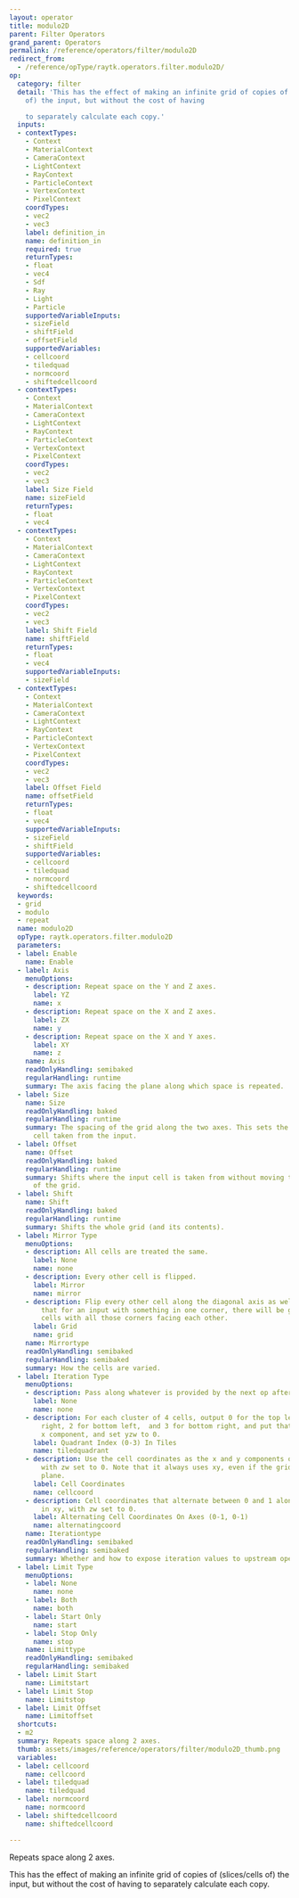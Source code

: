 ```yaml
---
layout: operator
title: modulo2D
parent: Filter Operators
grand_parent: Operators
permalink: /reference/operators/filter/modulo2D
redirect_from:
  - /reference/opType/raytk.operators.filter.modulo2D/
op:
  category: filter
  detail: 'This has the effect of making an infinite grid of copies of (slices/cells
    of) the input, but without the cost of having

    to separately calculate each copy.'
  inputs:
  - contextTypes:
    - Context
    - MaterialContext
    - CameraContext
    - LightContext
    - RayContext
    - ParticleContext
    - VertexContext
    - PixelContext
    coordTypes:
    - vec2
    - vec3
    label: definition_in
    name: definition_in
    required: true
    returnTypes:
    - float
    - vec4
    - Sdf
    - Ray
    - Light
    - Particle
    supportedVariableInputs:
    - sizeField
    - shiftField
    - offsetField
    supportedVariables:
    - cellcoord
    - tiledquad
    - normcoord
    - shiftedcellcoord
  - contextTypes:
    - Context
    - MaterialContext
    - CameraContext
    - LightContext
    - RayContext
    - ParticleContext
    - VertexContext
    - PixelContext
    coordTypes:
    - vec2
    - vec3
    label: Size Field
    name: sizeField
    returnTypes:
    - float
    - vec4
  - contextTypes:
    - Context
    - MaterialContext
    - CameraContext
    - LightContext
    - RayContext
    - ParticleContext
    - VertexContext
    - PixelContext
    coordTypes:
    - vec2
    - vec3
    label: Shift Field
    name: shiftField
    returnTypes:
    - float
    - vec4
    supportedVariableInputs:
    - sizeField
  - contextTypes:
    - Context
    - MaterialContext
    - CameraContext
    - LightContext
    - RayContext
    - ParticleContext
    - VertexContext
    - PixelContext
    coordTypes:
    - vec2
    - vec3
    label: Offset Field
    name: offsetField
    returnTypes:
    - float
    - vec4
    supportedVariableInputs:
    - sizeField
    - shiftField
    supportedVariables:
    - cellcoord
    - tiledquad
    - normcoord
    - shiftedcellcoord
  keywords:
  - grid
  - modulo
  - repeat
  name: modulo2D
  opType: raytk.operators.filter.modulo2D
  parameters:
  - label: Enable
    name: Enable
  - label: Axis
    menuOptions:
    - description: Repeat space on the Y and Z axes.
      label: YZ
      name: x
    - description: Repeat space on the X and Z axes.
      label: ZX
      name: y
    - description: Repeat space on the X and Y axes.
      label: XY
      name: z
    name: Axis
    readOnlyHandling: semibaked
    regularHandling: runtime
    summary: The axis facing the plane along which space is repeated.
  - label: Size
    name: Size
    readOnlyHandling: baked
    regularHandling: runtime
    summary: The spacing of the grid along the two axes. This sets the size of the
      cell taken from the input.
  - label: Offset
    name: Offset
    readOnlyHandling: baked
    regularHandling: runtime
    summary: Shifts where the input cell is taken from without moving the position
      of the grid.
  - label: Shift
    name: Shift
    readOnlyHandling: baked
    regularHandling: runtime
    summary: Shifts the whole grid (and its contents).
  - label: Mirror Type
    menuOptions:
    - description: All cells are treated the same.
      label: None
      name: none
    - description: Every other cell is flipped.
      label: Mirror
      name: mirror
    - description: Flip every other cell along the diagonal axis as well. This means
        that for an input with something in one corner, there will be groups of 4
        cells with all those corners facing each other.
      label: Grid
      name: grid
    name: Mirrortype
    readOnlyHandling: semibaked
    regularHandling: semibaked
    summary: How the cells are varied.
  - label: Iteration Type
    menuOptions:
    - description: Pass along whatever is provided by the next op after this one.
      label: None
      name: none
    - description: For each cluster of 4 cells, output 0 for the top left, 1 for top
        right, 2 for bottom left,  and 3 for bottom right, and put that value in the
        x component, and set yzw to 0.
      label: Quadrant Index (0-3) In Tiles
      name: tiledquadrant
    - description: Use the cell coordinates as the x and y components of the iteration,
        with zw set to 0. Note that it always uses xy, even if the grid is along another
        plane.
      label: Cell Coordinates
      name: cellcoord
    - description: Cell coordinates that alternate between 0 and 1 along both axes
        in xy, with zw set to 0.
      label: Alternating Cell Coordinates On Axes (0-1, 0-1)
      name: alternatingcoord
    name: Iterationtype
    readOnlyHandling: semibaked
    regularHandling: semibaked
    summary: Whether and how to expose iteration values to upstream operators.
  - label: Limit Type
    menuOptions:
    - label: None
      name: none
    - label: Both
      name: both
    - label: Start Only
      name: start
    - label: Stop Only
      name: stop
    name: Limittype
    readOnlyHandling: semibaked
    regularHandling: semibaked
  - label: Limit Start
    name: Limitstart
  - label: Limit Stop
    name: Limitstop
  - label: Limit Offset
    name: Limitoffset
  shortcuts:
  - m2
  summary: Repeats space along 2 axes.
  thumb: assets/images/reference/operators/filter/modulo2D_thumb.png
  variables:
  - label: cellcoord
    name: cellcoord
  - label: tiledquad
    name: tiledquad
  - label: normcoord
    name: normcoord
  - label: shiftedcellcoord
    name: shiftedcellcoord

---
```



Repeats space along 2 axes.

This has the effect of making an infinite grid of copies of (slices/cells of) the input, but without the cost of having
to separately calculate each copy.